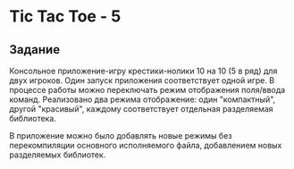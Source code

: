 # Tic Tac Toe - 5

## Задание
Консольное приложение-игру крестики-нолики 10 на 10 (5 в ряд) для двух игроков.
Один запуск приложения соответствует одной игре.
В процессе работы можно переключать режим отображения поля/ввода команд.
Реализовано два режима отображение:
один "компактный", другой "красивый", каждому соответствует
отдельная разделяемая библиотека.

В приложение можно было добавлять новые режимы
без перекомпиляции основного исполняемого файла, добавлением новых
разделяемых библиотек.
